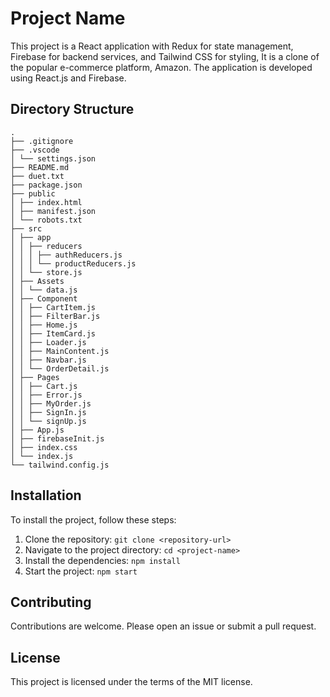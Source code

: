 # Project Name

This project is a React application with Redux for state management, Firebase for backend services, and Tailwind CSS for styling, It is a clone of the popular e-commerce platform, Amazon. The application is developed using React.js and Firebase.

## Directory Structure
```
.
├── .gitignore
├── .vscode
│ └── settings.json
├── README.md
├── duet.txt
├── package.json
├── public
│ ├── index.html
│ ├── manifest.json
│ └── robots.txt
├── src
│ ├── app
│ │ ├── reducers
│ │ │ ├── authReducers.js
│ │ │ └── productReducers.js
│ │ └── store.js
│ ├── Assets
│ │ └── data.js
│ ├── Component
│ │ ├── CartItem.js
│ │ ├── FilterBar.js
│ │ ├── Home.js
│ │ ├── ItemCard.js
│ │ ├── Loader.js
│ │ ├── MainContent.js
│ │ ├── Navbar.js
│ │ └── OrderDetail.js
│ ├── Pages
│ │ ├── Cart.js
│ │ ├── Error.js
│ │ ├── MyOrder.js
│ │ ├── SignIn.js
│ │ └── signUp.js
│ ├── App.js
│ ├── firebaseInit.js
│ ├── index.css
│ └── index.js
└── tailwind.config.js
```
## Installation

To install the project, follow these steps:

1. Clone the repository: `git clone <repository-url>`
2. Navigate to the project directory: `cd <project-name>`
3. Install the dependencies: `npm install`
4. Start the project: `npm start`

## Contributing

Contributions are welcome. Please open an issue or submit a pull request.

## License

This project is licensed under the terms of the MIT license.
